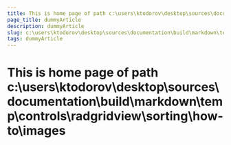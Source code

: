 ```yaml
---
title: This is home page of path c:\users\ktodorov\desktop\sources\documentation\build\markdown\temp\controls\radgridview\sorting\how-to\images
page_title: dummyArticle
description: dummyArticle
slug: c:\users\ktodorov\desktop\sources\documentation\build\markdown\temp\controls\radgridview\sorting\how-to\images
tags: dummyArticle
---
```

# This is home page of path c:\users\ktodorov\desktop\sources\documentation\build\markdown\temp\controls\radgridview\sorting\how-to\images
